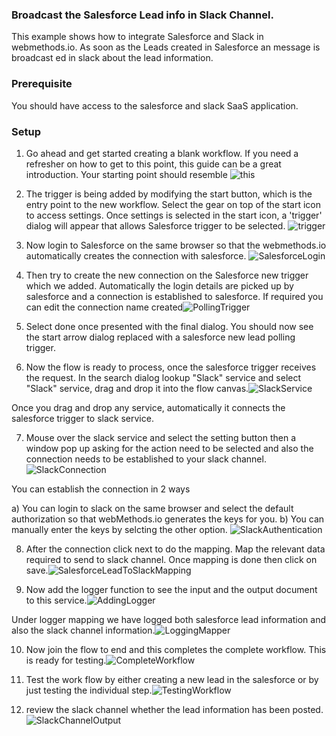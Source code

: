 ### **Broadcast the Salesforce Lead info in Slack Channel.**

This example shows how to integrate Salesforce and Slack in webmethods.io. As soon as the Leads created in Salesforce an message is broadcast ed in slack about the lead information.

### **Prerequisite**
You should have access to the salesforce and slack SaaS application. 

### **Setup**

1. Go ahead and get started creating a blank workflow. If you need a refresher on how to get to this point, this guide can be a great introduction. Your starting point should resemble ![this](https://github.com/maam1/webmethodsio-examples/blob/master/SalesforceLeads-SlackChannel/Creating_First_Workflow.png)

2. The trigger is being added by modifying the start button, which is the entry point to the new workflow. Select the gear on top of the start icon to access settings. Once settings is selected in the start icon, a 'trigger' dialog will appear that allows Salesforce trigger to be selected. ![trigger](https://github.com/maam1/webmethodsio-examples/blob/master/SalesforceLeads-SlackChannel/SalesforcePollingTrigger.png)

3.  Now login to Salesforce on the same browser so that the webmethods.io automatically creates the connection with salesforce.  ![SalesforceLogin](https://github.com/maam1/webmethodsio-examples/blob/master/SalesforceLeads-SlackChannel/SalesforceLogin.png)

4.  Then try to create the new connection on the Salesforce new trigger which we added. Automatically the login details are picked up by salesforce and a connection is established to salesforce. If required you can edit the connection name created![PollingTrigger](https://github.com/maam1/webmethodsio-examples/blob/master/SalesforceLeads-SlackChannel/SalesforcePollingTrigger.png)

5. Select done once presented with the final dialog. You should now see the start arrow dialog replaced with a salesforce new lead polling trigger.

6. Now the flow is ready to process, once the salesforce trigger receives the request. In the search dialog lookup "Slack" service and select "Slack" service, drag and drop it into the flow canvas.![SlackService](https://github.com/maam1/webmethodsio-examples/blob/master/SalesforceLeads-SlackChannel/AddSlackService.png)

Once you drag and drop any service, automatically it connects the salesforce trigger to slack service.

7. Mouse over the slack service and select the setting button then a window pop up asking for the action need to be selected and also the connection needs to be established to your slack channel.![SlackConnection](https://github.com/maam1/webmethodsio-examples/blob/master/SalesforceLeads-SlackChannel/SlackConnectionAndAction.png)

You can establish the connection in 2 ways

  a)  You can login to slack on the same browser and select the default authorization so that webMethods.io generates the keys for you.
  b)  You can manually enter the keys by selcting the other option.
  ![SlackAuthentication](https://github.com/maam1/webmethodsio-examples/blob/master/SalesforceLeads-SlackChannel/SlackAuthentication.png)
  
8.  After the connection click next to do the mapping. Map the relevant data required to send to slack channel. Once mapping is done then click on save.![SalesforceLeadToSlackMapping](https://github.com/maam1/webmethodsio-examples/blob/master/SalesforceLeads-SlackChannel/SalesforceLeadToSlackMapping.png)

9.  Now add the logger function to see the input and the output document to this service.![AddingLogger](https://github.com/maam1/webmethodsio-examples/blob/master/SalesforceLeads-SlackChannel/AddingLogger.png)

Under logger mapping we have logged both salesforce lead information and also the slack channel information.![LoggingMapper](https://github.com/maam1/webmethodsio-examples/blob/master/SalesforceLeads-SlackChannel/LoggingMapper.png)

10. Now join the flow to end and this completes the complete workflow. This is ready for testing.![CompleteWorkflow](https://github.com/maam1/webmethodsio-examples/blob/master/SalesforceLeads-SlackChannel/CompleteWorkflow.png)

11. Test the work flow by either creating a new lead in the salesforce or by just testing the individual step.![TestingWorkflow](https://github.com/maam1/webmethodsio-examples/blob/master/SalesforceLeads-SlackChannel/TestingWorkflow.png)

12. review the slack channel whether the lead information has been posted.![SlackChannelOutput](https://github.com/maam1/webmethodsio-examples/blob/master/SalesforceLeads-SlackChannel/SlackChannelOutput.png)

